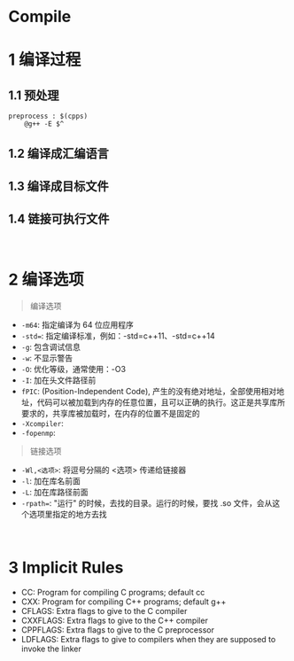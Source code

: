 &emsp;
# Compile

# 1 编译过程
## 1.1 预处理

```make
preprocess : $(cpps)
    @g++ -E $^
```

## 1.2 编译成汇编语言


## 1.3 编译成目标文件


## 1.4 链接可执行文件


&emsp;
# 2 编译选项
>编译选项
- `-m64`: 指定编译为 64 位应用程序
- `-std=`: 指定编译标准，例如：-std=c++11、-std=c++14
- `-g`: 包含调试信息
- `-w`: 不显示警告
- `-O`: 优化等级，通常使用：-O3
- `-I`: 加在头文件路径前
- `fPIC`: (Position-Independent Code), 产生的没有绝对地址，全部使用相对地址，代码可以被加载到内存的任意位置，且可以正确的执行。这正是共享库所要求的，共享库被加载时，在内存的位置不是固定的
- `-Xcompiler`: 
- `-fopenmp`: 

>链接选项
- `-Wl,<选项>`: 将逗号分隔的 <选项> 传递给链接器
- `-l`: 加在库名前面
- `-L`: 加在库路径前面
- `-rpath=`: "运行" 的时候，去找的目录。运行的时候，要找 .so 文件，会从这个选项里指定的地方去找



&emsp;
# 3 Implicit Rules
- CC: Program for compiling C programs; default cc
- CXX: Program for compiling C++ programs; default g++
- CFLAGS: Extra flags to give to the C compiler
- CXXFLAGS: Extra flags to give to the C++ compiler
- CPPFLAGS: Extra flags to give to the C preprocessor
- LDFLAGS: Extra flags to give to compilers when they are supposed to invoke the linker


